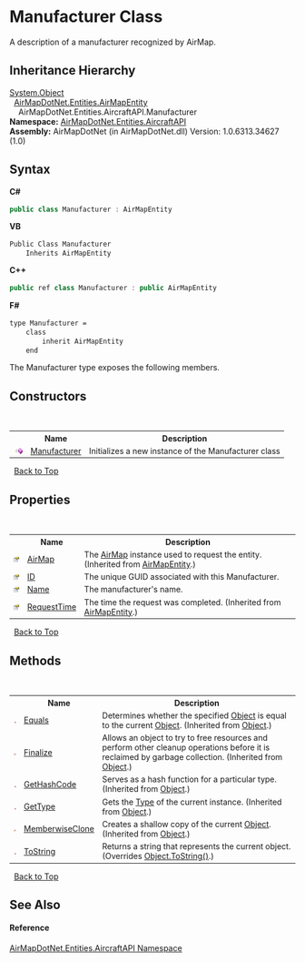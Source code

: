# Manufacturer Class
 

A description of a manufacturer recognized by AirMap.


## Inheritance Hierarchy
<a href="http://msdn2.microsoft.com/en-us/library/e5kfa45b" target="_blank">System.Object</a><br />&nbsp;&nbsp;<a href="498915d0-8dc8-c249-1048-8f0ca5925baa">AirMapDotNet.Entities.AirMapEntity</a><br />&nbsp;&nbsp;&nbsp;&nbsp;AirMapDotNet.Entities.AircraftAPI.Manufacturer<br />
**Namespace:**&nbsp;<a href="e88a074d-270d-a338-9c4a-4dd8f7832785">AirMapDotNet.Entities.AircraftAPI</a><br />**Assembly:**&nbsp;AirMapDotNet (in AirMapDotNet.dll) Version: 1.0.6313.34627 (1.0)

## Syntax

**C#**<br />
``` C#
public class Manufacturer : AirMapEntity
```

**VB**<br />
``` VB
Public Class Manufacturer
	Inherits AirMapEntity
```

**C++**<br />
``` C++
public ref class Manufacturer : public AirMapEntity
```

**F#**<br />
``` F#
type Manufacturer =  
    class
        inherit AirMapEntity
    end
```

The Manufacturer type exposes the following members.


## Constructors
&nbsp;<table><tr><th></th><th>Name</th><th>Description</th></tr><tr><td>![Public method](media/pubmethod.gif "Public method")</td><td><a href="ab3b6221-0ad6-d3f0-3116-4956bc9b0a39">Manufacturer</a></td><td>
Initializes a new instance of the Manufacturer class</td></tr></table>&nbsp;
<a href="#manufacturer-class">Back to Top</a>

## Properties
&nbsp;<table><tr><th></th><th>Name</th><th>Description</th></tr><tr><td>![Public property](media/pubproperty.gif "Public property")</td><td><a href="032dccf1-d5fa-b40a-8ad6-b150b5708395">AirMap</a></td><td>
The <a href="be228503-8740-bc61-66cf-e4c36ebd34e2">AirMap</a> instance used to request the entity.
 (Inherited from <a href="498915d0-8dc8-c249-1048-8f0ca5925baa">AirMapEntity</a>.)</td></tr><tr><td>![Public property](media/pubproperty.gif "Public property")</td><td><a href="1215f472-291f-01be-36f3-9ab5c1922aef">ID</a></td><td>
The unique GUID associated with this Manufacturer.</td></tr><tr><td>![Public property](media/pubproperty.gif "Public property")</td><td><a href="41c01697-d11b-6bdf-6184-526d9247831a">Name</a></td><td>
The manufacturer's name.</td></tr><tr><td>![Public property](media/pubproperty.gif "Public property")</td><td><a href="f55e2217-2d86-8a3f-3a3e-f3338517d712">RequestTime</a></td><td>
The time the request was completed.
 (Inherited from <a href="498915d0-8dc8-c249-1048-8f0ca5925baa">AirMapEntity</a>.)</td></tr></table>&nbsp;
<a href="#manufacturer-class">Back to Top</a>

## Methods
&nbsp;<table><tr><th></th><th>Name</th><th>Description</th></tr><tr><td>![Public method](media/pubmethod.gif "Public method")</td><td><a href="http://msdn2.microsoft.com/en-us/library/bsc2ak47" target="_blank">Equals</a></td><td>
Determines whether the specified <a href="http://msdn2.microsoft.com/en-us/library/e5kfa45b" target="_blank">Object</a> is equal to the current <a href="http://msdn2.microsoft.com/en-us/library/e5kfa45b" target="_blank">Object</a>.
 (Inherited from <a href="http://msdn2.microsoft.com/en-us/library/e5kfa45b" target="_blank">Object</a>.)</td></tr><tr><td>![Protected method](media/protmethod.gif "Protected method")</td><td><a href="http://msdn2.microsoft.com/en-us/library/4k87zsw7" target="_blank">Finalize</a></td><td>
Allows an object to try to free resources and perform other cleanup operations before it is reclaimed by garbage collection.
 (Inherited from <a href="http://msdn2.microsoft.com/en-us/library/e5kfa45b" target="_blank">Object</a>.)</td></tr><tr><td>![Public method](media/pubmethod.gif "Public method")</td><td><a href="http://msdn2.microsoft.com/en-us/library/zdee4b3y" target="_blank">GetHashCode</a></td><td>
Serves as a hash function for a particular type.
 (Inherited from <a href="http://msdn2.microsoft.com/en-us/library/e5kfa45b" target="_blank">Object</a>.)</td></tr><tr><td>![Public method](media/pubmethod.gif "Public method")</td><td><a href="http://msdn2.microsoft.com/en-us/library/dfwy45w9" target="_blank">GetType</a></td><td>
Gets the <a href="http://msdn2.microsoft.com/en-us/library/42892f65" target="_blank">Type</a> of the current instance.
 (Inherited from <a href="http://msdn2.microsoft.com/en-us/library/e5kfa45b" target="_blank">Object</a>.)</td></tr><tr><td>![Protected method](media/protmethod.gif "Protected method")</td><td><a href="http://msdn2.microsoft.com/en-us/library/57ctke0a" target="_blank">MemberwiseClone</a></td><td>
Creates a shallow copy of the current <a href="http://msdn2.microsoft.com/en-us/library/e5kfa45b" target="_blank">Object</a>.
 (Inherited from <a href="http://msdn2.microsoft.com/en-us/library/e5kfa45b" target="_blank">Object</a>.)</td></tr><tr><td>![Public method](media/pubmethod.gif "Public method")</td><td><a href="d69877c9-758f-0663-a182-36efb875adfe">ToString</a></td><td>
Returns a string that represents the current object.
 (Overrides <a href="http://msdn2.microsoft.com/en-us/library/7bxwbwt2" target="_blank">Object.ToString()</a>.)</td></tr></table>&nbsp;
<a href="#manufacturer-class">Back to Top</a>

## See Also


#### Reference
<a href="e88a074d-270d-a338-9c4a-4dd8f7832785">AirMapDotNet.Entities.AircraftAPI Namespace</a><br />